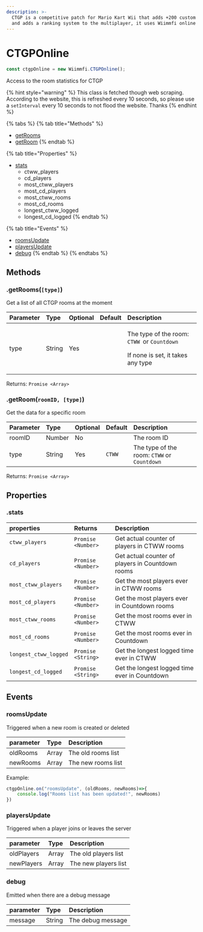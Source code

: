 ```yaml
---
description: >-
  CTGP is a competitive patch for Mario Kart Wii that adds +200 custom tracks
  and adds a ranking system to the multiplayer, it uses Wiimmfi online system
---
```


# CTGPOnline

```javascript
const ctgpOnline = new Wiimmfi.CTGPOnline();
```

Access to the room statistics for CTGP

{% hint style="warning" %}
This class is fetched though web scraping. According to the website, this is refreshed every 10 seconds, so please use a `setInterval` every 10 seconds to not flood the website. Thanks
{% endhint %}

{% tabs %}
{% tab title="Methods" %}
* [getRooms](ctgponline.md#getrooms)
* [getRoom](ctgponline.md#getroom-roomid-type)
{% endtab %}

{% tab title="Properties" %}
* [stats](ctgponline.md#stats)
  * ctww\_players
  * cd\_players
  * most\_ctww\_players
  * most\_cd\_players
  * most\_ctww\_rooms
  * most\_cd\_rooms
  * longest\_ctww\_logged
  * longest\_cd\_logged
{% endtab %}

{% tab title="Events" %}
* [roomsUpdate](ctgponline.md#roomsupdate)
* [playersUpdate](ctgponline.md#playersupdate)
* [debug](ctgponline.md#debug)
{% endtab %}
{% endtabs %}

## Methods

### .getRooms\(`[type]`\)

Get a list of all CTGP rooms at the moment

<table>
  <thead>
    <tr>
      <th style="text-align:left">Parameter</th>
      <th style="text-align:left">Type</th>
      <th style="text-align:left">Optional</th>
      <th style="text-align:left">Default</th>
      <th style="text-align:left">Description</th>
    </tr>
  </thead>
  <tbody>
    <tr>
      <td style="text-align:left">type</td>
      <td style="text-align:left">String</td>
      <td style="text-align:left">Yes</td>
      <td style="text-align:left"></td>
      <td style="text-align:left">
        <p>The type of the room: <code>CTWW </code>or <code>Countdown</code>
        </p>
        <p>If none is set, it takes any type</p>
      </td>
    </tr>
  </tbody>
</table>

Returns: `Promise <Array>`

### .getRoom\(`roomID, [type]`\) <a id="getroom"></a>

Get the data for a specific room

| Parameter | Type | Optional | Default | Description |
| :--- | :--- | :--- | :--- | :--- |
| roomID | Number | No |  | The room ID |
| type | String | Yes | `CTWW` | The type of the room: `CTWW` or `Countdown` |

Returns: `Promise <Array>`

## Properties

### .stats

| properties | Returns | Description |
| :--- | :--- | :--- |
| `ctww_players` | `Promise <Number>` | Get actual counter of players in CTWW rooms |
| `cd_players` | `Promise <Number>` | Get actual counter of players in Countdown rooms |
| `most_ctww_players` | `Promise <Number>` | Get the most players ever in CTWW rooms |
| `most_cd_players` | `Promise <Number>` | Get the most players ever in Countdown rooms |
| `most_ctww_rooms` | `Promise <Number>` | Get the most rooms ever in CTWW |
| `most_cd_rooms` | `Promise <Number>` | Get the most rooms ever in Countdown |
| `longest_ctww_logged` | `Promise <String>` | Get the longest logged time ever in CTWW |
| `longest_cd_logged` | `Promise <String>` | Get the longest logged time ever in Countdown |

## Events

### roomsUpdate

Triggered when a new room is created or deleted

| parameter | Type | Description |
| :--- | :--- | :--- |
| oldRooms | Array | The old rooms list |
| newRooms | Array | The new rooms list |

Example:

```javascript
ctgpOnline.on("roomsUpdate", (oldRooms, newRooms)=>{
    console.log("Rooms list has been updated!", newRooms)
})
```

### playersUpdate

Triggered when a player joins or leaves the server

| parameter | Type | Description |
| :--- | :--- | :--- |
| oldPlayers | Array | The old players list |
| newPlayers | Array | The new players list |

### debug

Emitted when there are a debug message

| parameter | Type | Description |
| :--- | :--- | :--- |
| message | String | The debug message |

